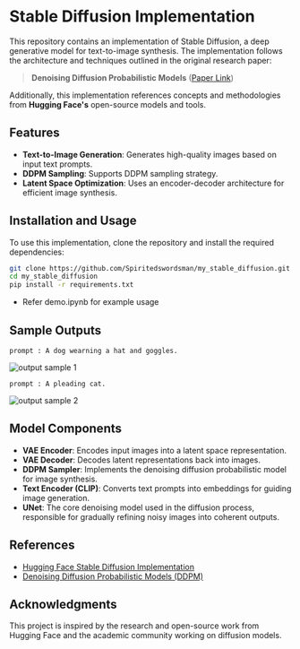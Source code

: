 # Stable Diffusion Implementation

This repository contains an implementation of Stable Diffusion, a deep generative model for text-to-image synthesis. The implementation follows the architecture and techniques outlined in the original research paper:

> **Denoising Diffusion Probabilistic Models** ([Paper Link](https://arxiv.org/pdf/2006.11239.pdf))

Additionally, this implementation references concepts and methodologies from **Hugging Face's** open-source models and tools.

## Features
- **Text-to-Image Generation**: Generates high-quality images based on input text prompts.
- **DDPM Sampling**: Supports DDPM sampling strategy.
- **Latent Space Optimization**: Uses an encoder-decoder architecture for efficient image synthesis.

## Installation and Usage
To use this implementation, clone the repository and install the required dependencies:

```sh
git clone https://github.com/Spiritedswordsman/my_stable_diffusion.git
cd my_stable_diffusion
pip install -r requirements.txt
```
- Refer demo.ipynb for example usage

## Sample Outputs

```prompt : A dog wearning a hat and goggles.```

![output sample 1](output1.png)

```prompt : A pleading cat.```

![output sample 2](output2.png)


## Model Components
- **VAE Encoder**: Encodes input images into a latent space representation.
- **VAE Decoder**: Decodes latent representations back into images.
- **DDPM Sampler**: Implements the denoising diffusion probabilistic model for image synthesis.
- **Text Encoder (CLIP)**: Converts text prompts into embeddings for guiding image generation.
- **UNet**: The core denoising model used in the diffusion process, responsible for gradually refining noisy images into coherent outputs.


## References
- [Hugging Face Stable Diffusion Implementation](https://github.com/huggingface/diffusers/)
- [Denoising Diffusion Probabilistic Models (DDPM)](https://arxiv.org/pdf/2006.11239.pdf)

## Acknowledgments
This project is inspired by the research and open-source work from Hugging Face and the academic community working on diffusion models.
